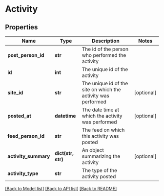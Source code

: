 # Activity

## Properties
Name | Type | Description | Notes
------------ | ------------- | ------------- | -------------
**post_person_id** | **str** | The id of the person who performed the activity | 
**id** | **int** | The unique id of the activity | 
**site_id** | **str** | The unique id of the site on which the activity was performed | [optional] 
**posted_at** | **datetime** | The date time at which the activity was performed | [optional] 
**feed_person_id** | **str** | The feed on which this activity was posted | 
**activity_summary** | **dict(str, str)** | An object summarizing the activity | [optional] 
**activity_type** | **str** | The type of the activity posted | 

[[Back to Model list]](../README.md#documentation-for-models) [[Back to API list]](../README.md#documentation-for-api-endpoints) [[Back to README]](../README.md)

